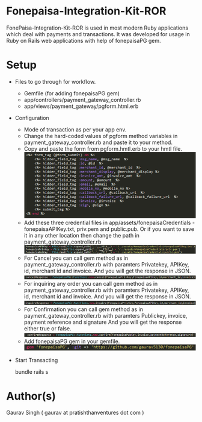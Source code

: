# Fonepaisa-Integration-Kit-ROR

FonePaisa-Integration-Kit-ROR is used in most modern Ruby applications which deal with payments and transactions. It was developed for usage in Ruby on Rails web applications with help of fonepaisaPG gem.


# Setup

* Files to go through for workflow.
  - Gemfile (for adding fonepaisaPG gem)
  - app/controllers/payment_gateway_controller.rb
  - app/views/payment_gateway/pgform.html.erb


* Configuration 

  - Mode of transaction as per your app env.
  - Change the hard-coded values of pgform method variables in payment_gateway_controller.rb and paste it to your method.
  - Copy and paste the form from pgform.hmtl.erb to your hmtl file.
  ![Alt text](/images/form.png?raw=true "Form")
  - Add these three credential files in app/assets/fonepaisaCredentials - fonepaisaAPIKey.txt, priv.pem and public.pub. Or if you want to save it in any other location then change the path in payment_gateway_controller.rb
  ![Alt text](/images/path_to_file.png?raw=true "Path to Files")
  - For Cancel you can call gem method as in payment_gateway_controller.rb with paramters Privatekey, APIKey, id, merchant id and invoice. And you will get the response in JSON.
  ![Alt text](/images/cancel.png?raw=true "Cancel")
  - For inquiring any order you can call gem method as in payment_gateway_controller.rb with paramters Privatekey, APIKey, id, merchant id and invoice. And you will get the response in JSON.
  ![Alt text](/images/inquire.png?raw=true "Inquire")
  - For Confirmation you can call gem method as in payment_gateway_controller.rb with paramters Publickey, invoice, payment reference and signature And you will get the response either true or false.
  ![Alt text](/images/confirm.png?raw=true "Cancel")
  - Add fonepaisaPG gem in your gemfile.
  ![Alt text](/images/gem.png?raw=true "Gem")



* Start Transacting

  bundle
  rails s



# Author(s)
Gaurav Singh ( gaurav at pratishthanventures dot com )


